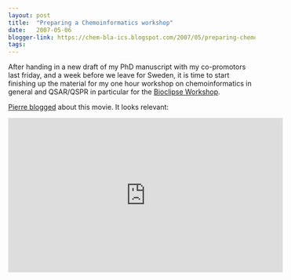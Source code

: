 ```yaml
---
layout: post
title:  "Preparing a Chemoinformatics workshop"
date:   2007-05-06
blogger-link: https://chem-bla-ics.blogspot.com/2007/05/preparing-chemoinformatics-workshop.html
tags:
---
```


After handing in a new draft of my PhD manuscript with my co-promotors last friday, and a week before we leave for Sweden, it is
time to start finishing up the material for my one hour workshop on chemoinformatics in general and QSAR/QSPR in particular for the
[Bioclipse Workshop](http://teacher.bmc.uu.se/BioclipseWS07).

[Pierre blogged](http://plindenbaum.blogspot.com/2007/05/does-this-remind-you-of-anything.html) about this movie. It looks relevant:

<iframe width="560" height="315" src="https://www.youtube.com/embed/xFAWR6hzZek" title="YouTube video player"
  frameborder="0" allow="accelerometer; autoplay; clipboard-write; encrypted-media; gyroscope; picture-in-picture; web-share"
  referrerpolicy="strict-origin-when-cross-origin" allowfullscreen>
</iframe>
